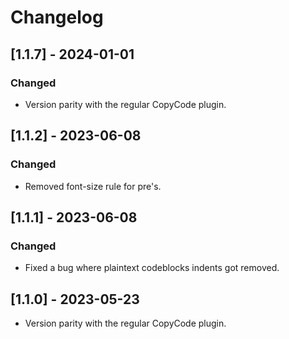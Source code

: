 # Changelog

## [1.1.7] - 2024-01-01
### Changed
- Version parity with the regular CopyCode plugin.


## [1.1.2] - 2023-06-08
### Changed
- Removed font-size rule for pre's.


## [1.1.1] - 2023-06-08
### Changed
- Fixed a bug where plaintext codeblocks indents got removed.


## [1.1.0] - 2023-05-23

- Version parity with the regular CopyCode plugin.